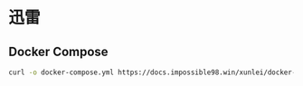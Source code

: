 # 迅雷

## Docker Compose

```bash
curl -o docker-compose.yml https://docs.impossible98.win/xunlei/docker-compose.yml
```
